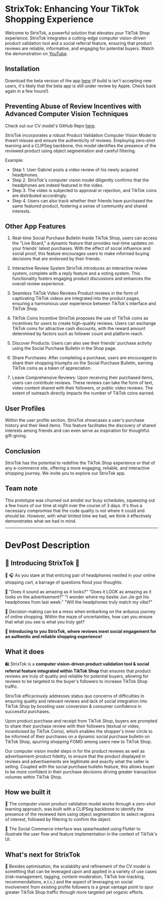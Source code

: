 # StrixTok: Enhancing Your TikTok Shopping Experience

Welcome to StrixTok, a powerful solution that elevates your TikTok Shop experience. StrixTok integrates a cutting-edge computer vision-driven product validation tool and a social referral feature, ensuring that product reviews are reliable, informative, and engaging for potential buyers. Watch the demonstration on [YouTube](https://youtu.be/lAJ49i49GWM).

## Installation

Download the beta version of the app [here](https://testflight.apple.com/join/5qkKO2OO) (if build is isn't accepting new users, it's likely that the beta app is still under review by Apple. Check back again in a few hours!).

## Preventing Abuse of Review Incentives with Advanced Computer Vision Techniques

Check out our CV model's GitHub Repo [here](https://github.com/B-enguin/StrixTok-Validator).

StrixTok incorporates a robust Product Validation Computer Vision Model to thwart misuse and ensure the authenticity of reviews. Employing zero-shot learning and a CLIPSeg backbone, this model identifies the presence of the reviewed product using object segmentation and careful filtering.

Example:
- Step 1. User Gabriel posts a video review of his newly acquired headphones.
- Step 2. StrixTok's computer vision model diligently confirms that the headphones are indeed featured in the video.
- Step 3. The video is subjected to approval or rejection, and TikTok coins are distributed accordingly.
- Step 4. Users can also track whether their friends have purchased the same featured product, fostering a sense of community and shared interests.

## Other App Features

1. Real-time Social Purchase Bulletin
Inside TikTok Shop, users can access the "Live Board," a dynamic feature that provides real-time updates on your friends' latest purchases. With the effect of social influence and social proof, this feature encourages users to make informed buying decisions that are endorsed by their friends.

1. Interactive Review System
StrixTok introduces an interactive review system, complete with a reply feature and a voting system. This functionality fosters engaging product discussions and enhances the overall review experience.

1. Seamless TikTok Video Reviews
Product reviews in the form of captivating TikTok videos are integrated into the product pages, ensuring a harmonious user experience between TikTok's interface and TikTok Shop.

1. TikTok Coins Incentive
StrixTok proposes the use of TikTok coins as incentives for users to create high-quality reviews. Users can exchange TikTok coins for attractive cash discounts, with the reward amount determined by factors such as follower count and platform reach.

1. Discover Products: Users can also see their friends' purchase activity using the Social Purchase Bulletin in the Shop page.

1. Share Purchases: After completing a purchase, users are encouraged to share their shopping triumphs on the Social Purchase Bulletin, earning TikTok coins as a token of appreciation.

1. Leave Comprehensive Reviews: Upon receiving their purchased items, users can contribute reviews. These reviews can take the form of text, video content shared with their followers, or public video reviews. The extent of outreach directly impacts the number of TikTok coins earned.


## User Profiles

Within the user profile section, StrixTok showcases a user's purchase history and their liked items. This feature facilitates the discovery of shared interests among friends and can even serve as inspiration for thoughtful gift-giving.

## Conclusion

StrixTok has the potential to redefine the TikTok Shop experience or that of any e-commerce site, offering a more engaging, reliable, and interactive shopping journey. We invite you to explore our StrixTok app. 

## Team note

This prototype was churned out amidst our busy schedules, squeezing out a few hours of our time at night over the course of 3 days. It's thus a necessary compromise that the code quality is not where it could and should be. However, with what limited time we had, we think it effectively demonstrates what we had in mind.


---

# DevPost Description

## 💛 Introducing StrixTok 💛
🤔 🎧 As you stare at that enticing pair of headphones nestled in your online shopping cart, a barrage of questions flood your thoughts:

💭 "Does it sound as amazing as it looks?" 
"Does it LOOK as amazing as it looks on the advertisement?" 
"I wonder where my bestie Jun Jie got his headphones from last week." 
"Will the headphones truly match my vibe?" 

🛒 Decision-making can be a mess when embarking on the arduous journey of online shopping. Within the maze of uncertainties, how can you ensure that what you see is what you truly get?

🌟 **Introducing to you StrixTok, where reviews meet social engagement for an authentic and reliable shopping experience!**

## What it does
🛍️ StrixTok is a **computer vision-driven product validation tool & social referral feature integrated within TikTok Shop** that ensures that product reviews are truly of quality and reliable for potential buyers, allowing for reviews to be targeted to the buyer's followers to increase TikTok Shop traffic.

StrixTok efficaciously addresses status quo concerns of difficulties in ensuring quality and relevant reviews and lack of social integration into TikTok Shop by boosting user conversion & consumer confidence in successful purchases.

Upon product purchase and receipt from TikTok Shop, buyers are prompted to share their purchase review with their followers (textual or video, incentivised by TikTok Coins), which enables the shopper's inner circle to be informed of their purchases on a dynamic social purchase bulletin on TikTok Shop, spurring shopping FOMO among users new to TikTok Shop.

Our computer vision model steps in for the product reviews as well as advertisement-product fidelity, to ensure that the product displayed in reviews and advertisements are legitimate and exactly what the seller is selling. Coupled with the social purchase bulletin feature, this allows buyer to be more confident in their purchase decisions driving greater transaction volumes within TikTok Shop.

## How we built it
👀 The computer vision product validation model works through a zero-shot learning approach, was built with a CLIPSeg backbone to identify the presence of the reviewed item using object segmentation to select regions of interest, followed by filtering to confirm the object.

👬 The Social Commerce interface was spearheaded using Flutter to illustrate the user flow and feature implementation in the context of TikTok's UI.

## What's next for StrixTok
🌱 Besides optimisation, the scalability and refinement of the CV model is something that can be leveraged upon and applied in a variety of use cases (risk-management, tagging, content-moderation, TikTok live-tracking, recommendations, e.t.c.) and the aspect of leveraging on social involvement from existing profile followers is a great vantage point to spur greater TikTok Shop traffic through more targeted yet organic efforts.




